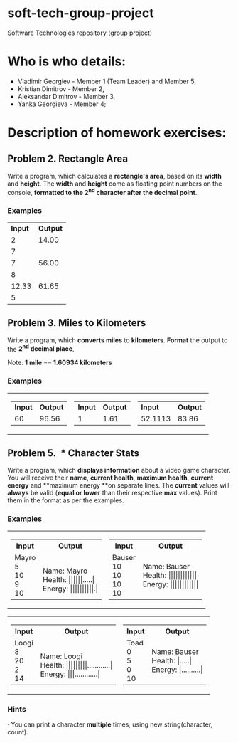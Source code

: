 # soft-tech-group-project
Software Technologies repository (group project)

# Who is who details:

- Vladimir Georgiev - Member 1 (Team Leader) and Member 5,
- Kristian Dimitrov - Member 2,
- Aleksandar Dimitrov - Member 3,
- Yanka Georgieva - Member 4;

# Description of homework exercises:

## Problem 2. Rectangle Area

Write a program, which calculates a **rectangle&#39;s area**, based on its **width** and **height**. The **width** and **height** come as floating point numbers on the console, **formatted to the 2<sup>nd</sup> character after the decimal point**.

### Examples

<table>
  <tr>
    <td><strong>Input</strong></td>
	<td><strong>Output</strong></td>
  </tr>
  <tr>
    <td>2</td>
	<td rowspan="2" valign="top">14.00</td>
  </tr>
  <tr>
    <td>7</td>
  </tr>
  <tr>
    <td>7</td>
	<td rowspan="2" valign="top">56.00</td>
  </tr>
  <tr>
	<td>8</td>
  </tr>
  <tr>
    <td>12.33</td>
	<td rowspan="2" valign="top">61.65</td>
  </tr>
  <tr>
	<td>5</td>
  </tr>
 </table>

## Problem 3. Miles to Kilometers

Write a program, which **converts miles** to **kilometers**. **Format** the output to the **2<sup>nd</sup> decimal place**.

Note: **1 mile == 1.60934 kilometers**

### Examples

<table style="border: 0px solid black; border-color: none; background-color: none;">
  <tr>
    <td>
	  <table style="float: left;">
		<tr>
		  <td><strong>Input</strong></td>
		  <td><strong>Output</strong></td>
		</tr>
		<tr>
		  <td>60</td>
		  <td>96.56</td>
		</tr>
	  </table>
    </td>
	<td>
	  <table style="float: middle;">
		<tr>
		  <td><strong>Input</strong></td>
		  <td><strong>Output</strong></td>
		</tr>
		<tr>
		  <td>1</td>
		  <td>1.61</td>
		</tr>
	  </table>
	</td>
  	<td>
	  <table style="float: right;">
		<tr>
		  <td><strong>Input</strong></td>
		  <td><strong>Output</strong></td>
		</tr>
		<tr>
		  <td>52.1113</td>
		  <td>83.86</td>
		</tr>
	  </table>
	</td>
</table>


## Problem 5.  * Character Stats

Write a program, which **displays information** about a video game character. You will receive
their **name**, **current health**, **maximum
health**, **current energy** and **maximum energy **on separate lines. The **current** values will **always** be valid (**equal or lower** than their respective **max** values). Print them in the format as per the examples.

### Examples

<table style="border: none;">
<tr>
<td>
<table style="float: left;">
<tr>
<th><strong>Input</strong></th>
<th><strong>Output</strong></th>
</tr>
<tr>
<td>
Mayro
<br>5
<br>10
<br>9
<br>10
</td>
<td>
<br>Name: Mayro
<br>Health: ||||||.....|
<br>Energy: ||||||||||.|  	
</td>
</tr>
</table>			
</td>
<td>
<table style="float: right;">
<tr>
<th><strong>Input</strong></th>
<th><strong>Output</strong></th>
</tr>
<tr>
<td>
Bauser
<br>10
<br>10
<br>10
<br>10
</td>
<td>
Name: Bauser
<br>Health: ||||||||||||
<br>Energy: ||||||||||||
</td>
</tr>
</table>
</td>
</tr>
</table>

<table style="border: none;">
<tr>
<td>
<table style="float: left;">
<tr>
<th><strong>Input</strong></th>
<th><strong>Output</strong></th>
</tr>
<tr>
<td>
Loogi
<br>8
<br>20
<br>2
<br>14
</td>
<td>
<br>Name: Loogi
<br>Health: |||||||||............|
<br>Energy: |||............|	
</td>
</tr>
</table>
</td>
<td>
<table style="float: right;">
<tr>
<th><strong>Input</strong></th>
<th><strong>Output</strong></th>
</tr>
<tr>
<td>
Toad
<br>0
<br>5
<br>0
<br>10
</td>
<td>
Name: Bauser
<br>Health: |.....|
<br>Energy: |..........|
</td>
</tr>
</table>
</td>
</tr>
</table>


### Hints

· You can print a character **multiple** times, using new string(character, count).